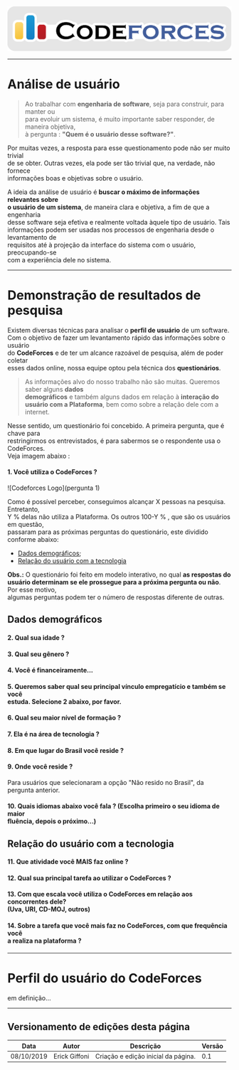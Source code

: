 <span style="margin-left: 0%;">![Codeforces Logo](../images/codeforces.png)</span>

***
# Análise de usuário
> Ao trabalhar com **engenharia de software**, seja para construir, para manter ou</br>
para evoluir um sistema, é muito importante saber responder, de maneira objetiva,</br>
à pergunta : **"Quem é o usuário desse software?"**.

Por muitas vezes, a resposta para esse questionamento pode não ser muito trivial</br>
de se obter. Outras vezes, ela pode ser tão trivial que, na verdade, não fornece</br>
informações boas e objetivas sobre o usuário.

A ideia da análise de usuário é **buscar o máximo de informações relevantes sobre</br>
o usuário de um sistema**, de maneira clara e objetiva, a fim de que a engenharia</br>
desse software seja efetiva e realmente voltada àquele tipo de usuário. Tais </br>
informações podem ser usadas nos processos de engenharia desde o levantamento de</br>
requisitos até à projeção da interface do sistema com o usuário, preocupando-se</br>
com a experiência dele no sistema.
***
# Demonstração de resultados de pesquisa
Existem diversas técnicas para analisar o **perfil de usuário** de um software.</br>
Com o objetivo de fazer um levantamento rápido das informações sobre o usuário </br>
do **CodeForces** e de ter um alcance razoável de pesquisa, além de poder coletar</br>
esses dados online, nossa equipe optou pela técnica dos **questionários**.

> As informações alvo do nosso trabalho não são muitas. Queremos saber alguns **dados</br>
demográficos** e também alguns dados em relação à **interação do usuário com a Plataforma**,
bem como sobre a relação dele com a internet.

Nesse sentido, um questionário foi concebido. A primeira pergunta, que é chave para</br>
restringirmos os entrevistados, é para sabermos se o respondente usa o CodeForces.</br>
Veja imagem abaixo :

#### 1. Você utiliza o CodeForces ?
<span style="margin-left: 0%;">![Codeforces Logo](pergunta 1)</span>

Como é possível perceber, conseguimos alcançar X pessoas na pesquisa. Entretanto,</br>
Y % delas não utiliza a Plataforma. Os outros 100-Y % , que são os usuários em questão,</br>
passaram para as próximas perguntas do questionário, este dividido conforme abaixo:

- [Dados demográficos](#dados-demograficos);
- [Relação do usuário com a tecnologia](#relacao-do-usuario-com-a-tecnologia)

**Obs.:** O questionário foi feito em modelo interativo, no qual **as respostas do</br>
          usuário determinam se ele prossegue para a próxima pergunta ou não**. Por esse motivo,</br>
          algumas perguntas podem ter o número de respostas diferente de outras.

## Dados demográficos

#### 2. Qual sua idade ?

#### 3. Qual seu gênero ?

#### 4. Você é financeiramente...

#### 5. Queremos saber qual seu principal vínculo empregatício e também se você</br> estuda. Selecione 2 abaixo, por favor.

#### 6. Qual seu maior nível de formação ?

#### 7. Ela é na área de tecnologia ?

#### 8. Em que lugar do Brasil você reside ?

#### 9. Onde você reside ?
Para usuários que selecionaram a opção "Não resido no Brasil", da pergunta anterior.

#### 10. Quais idiomas abaixo você fala ? (Escolha primeiro o seu idioma de maior</br> fluência, depois o próximo...)


## Relação do usuário com a tecnologia

#### 11. Que atividade você MAIS faz online ?

#### 12. Qual sua principal tarefa ao utilizar o CodeForces ?

#### 13. Com que escala você utiliza o CodeForces em relação aos concorrentes dele?</br> (Uva, URI, CD-MOJ, outros)

#### 14. Sobre a tarefa que você mais faz no CodeForces, com que frequência você</br> a realiza na plataforma ?

***
# Perfil do usuário do CodeForces
em definição...

***
## Versionamento de edições desta página
| Data | Autor | Descrição | Versão |
|------|-------|-----------|--------|
| 08/10/2019 | Erick Giffoni | Criação e edição inicial da página. | 0.1 |
